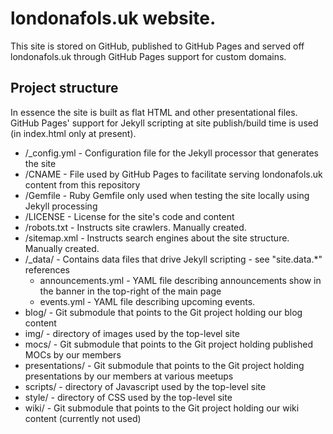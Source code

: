 # londonafols.uk website.

This site is stored on GitHub, published to GitHub Pages and served off londonafols.uk through GitHub Pages support for custom domains.

## Project structure
In essence the site is built as flat HTML and other presentational files. GitHub Pages' support for Jekyll scripting at site publish/build time is used (in index.html only at present).

* /_config.yml - Configuration file for the Jekyll processor that generates the site
* /CNAME - File used by GitHub Pages to facilitate serving londonafols.uk content from this repository
* /Gemfile - Ruby Gemfile only used when testing the site locally using Jekyll processing
* /LICENSE - License for the site's code and content
* /robots.txt - Instructs site crawlers. Manually created.
* /sitemap.xml - Instructs search engines about the site structure. Manually created.
* /_data/ - Contains data files that drive Jekyll scripting - see "site.data.*" references
    * announcements.yml - YAML file describing announcements show in the banner in the top-right of the main page  
    * events.yml - YAML file describing upcoming events.
* blog/ - Git submodule that points to the Git project holding our blog content
* img/ - directory of images used by the top-level site
* mocs/ - Git submodule that points to the Git project holding published MOCs by our members
* presentations/ - Git submodule that points to the Git project holding presentations by our members at various meetups
* scripts/ - directory of Javascript used by the top-level site
* style/ - directory of CSS used by the top-level site
* wiki/ - Git submodule that points to the Git project holding our wiki content (currently not used)  
